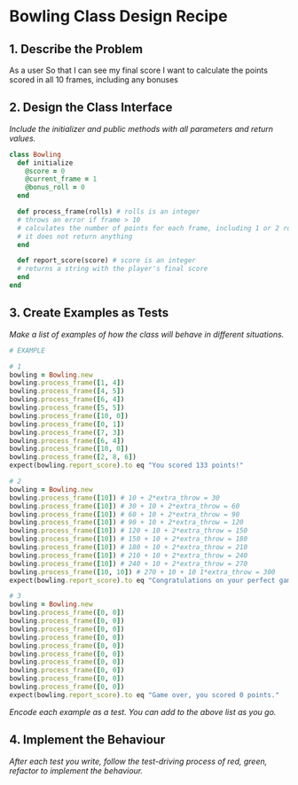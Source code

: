 # Bowling Class Design Recipe

## 1. Describe the Problem

As a user
So that I can see my final score
I want to calculate the points scored in all 10 frames, including any bonuses

## 2. Design the Class Interface

_Include the initializer and public methods with all parameters and return values._

```ruby
class Bowling
  def initialize
    @score = 0
    @current_frame = 1
    @bonus_roll = 0
  end

  def process_frame(rolls) # rolls is an integer
  # throws an error if frame > 10
  # calculates the number of points for each frame, including 1 or 2 rolls and bonuses
  # it does not return anything
  end

  def report_score(score) # score is an integer
  # returns a string with the player's final score
  end
end
```

## 3. Create Examples as Tests

_Make a list of examples of how the class will behave in different situations._

```ruby
# EXAMPLE

# 1
bowling = Bowling.new
bowling.process_frame([1, 4])
bowling.process_frame([4, 5])
bowling.process_frame([6, 4])
bowling.process_frame([5, 5])
bowling.process_frame([10, 0])
bowling.process_frame([0, 1])
bowling.process_frame([7, 3])
bowling.process_frame([6, 4])
bowling.process_frame([10, 0])
bowling.process_frame([2, 8, 6])
expect(bowling.report_score).to eq "You scored 133 points!"

# 2
bowling = Bowling.new
bowling.process_frame([10]) # 10 + 2*extra_throw = 30
bowling.process_frame([10]) # 30 + 10 + 2*extra_throw = 60
bowling.process_frame([10]) # 60 + 10 + 2*extra_throw = 90
bowling.process_frame([10]) # 90 + 10 + 2*extra_throw = 120
bowling.process_frame([10]) # 120 + 10 + 2*extra_throw = 150
bowling.process_frame([10]) # 150 + 10 + 2*extra_throw = 180
bowling.process_frame([10]) # 180 + 10 + 2*extra_throw = 210
bowling.process_frame([10]) # 210 + 10 + 2*extra_throw = 240
bowling.process_frame([10]) # 240 + 10 + 2*extra_throw = 270
bowling.process_frame([10, 10]) # 270 + 10 + 10 1*extra_throw = 300
expect(bowling.report_score).to eq "Congratulations on your perfect game! You scored 300 points!"

# 3
bowling = Bowling.new
bowling.process_frame([0, 0])
bowling.process_frame([0, 0])
bowling.process_frame([0, 0])
bowling.process_frame([0, 0])
bowling.process_frame([0, 0])
bowling.process_frame([0, 0])
bowling.process_frame([0, 0])
bowling.process_frame([0, 0])
bowling.process_frame([0, 0])
bowling.process_frame([0, 0])
expect(bowling.report_score).to eq "Game over, you scored 0 points."
```

_Encode each example as a test. You can add to the above list as you go._

## 4. Implement the Behaviour

_After each test you write, follow the test-driving process of red, green, refactor to implement the behaviour._
